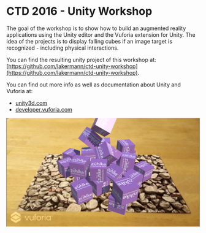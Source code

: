 # CTD 2016 - Unity Workshop
The goal of the workshop is to show how to build an augmented reality applications using the Unity editor and the Vuforia extension for Unity. The idea of the projects is to display falling cubes if an image target is recognized - including physical interactions.

You can find the resulting unity project of this workshop at: [https://github.com/lakermann/ctd-unity-workshop](https://github.com/lakermann/ctd-unity-workshop).

You can find out more info as well as documentation about Unity and Vuforia at:

* [unity3d.com](https://unity3d.com)
* [developer.vuforia.com](https://developer.vuforia.com)

![Screenshot](img/readme_1.png)
